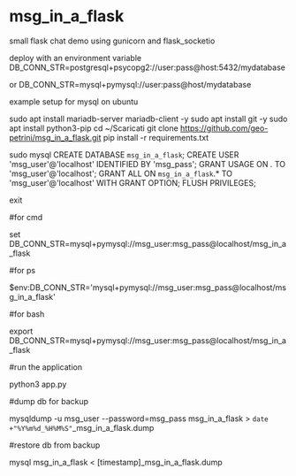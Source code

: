 # msg_in_a_flask
small flask chat demo using gunicorn and flask_socketio


deploy with an environment variable 
DB_CONN_STR=postgresql+psycopg2://user:pass@host:5432/mydatabase

or 
DB_CONN_STR=mysql+pymysql://user:pass@host/mydatabase



example setup for mysql on ubuntu

sudo apt install mariadb-server mariadb-client -y
sudo apt install git -y
sudo apt install python3-pip
cd ~/Scaricati
git clone https://github.com/geo-petrini/msg_in_a_flask.git
pip install -r requirements.txt

sudo mysql
CREATE DATABASE `msg_in_a_flask`;
CREATE USER 'msg_user'@'localhost' IDENTIFIED BY 'msg_pass';
GRANT USAGE ON *.* TO 'msg_user'@'localhost';
GRANT ALL  ON `msg_in_a_flask`.* TO 'msg_user'@'localhost' WITH GRANT OPTION;
FLUSH PRIVILEGES;

exit

#for cmd

set DB_CONN_STR=mysql+pymysql://msg_user:msg_pass@localhost/msg_in_a_flask

#for ps

$env:DB_CONN_STR='mysql+pymysql://msg_user:msg_pass@localhost/msg_in_a_flask'

#for bash

export DB_CONN_STR=mysql+pymysql://msg_user:msg_pass@localhost/msg_in_a_flask

#run the application

python3 app.py


#dump db for backup

mysqldump -u msg_user --password=msg_pass msg_in_a_flask > `date +"%Y%m%d_%H%M%S"`_msg_in_a_flask.dump

#restore db from backup

mysql msg_in_a_flask < [timestamp]_msg_in_a_flask.dump
